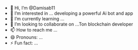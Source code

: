 - 👋 Hi, I’m @Damisab11
- 👀 I’m interested in ... developing a powerful Ai bot and app
- 🌱 I’m currently learning ...
- 💞️ I’m looking to collaborate on ...Ton blockchain developer 
- 📫 How to reach me ...
- 😄 Pronouns: ...
- ⚡ Fun fact: ...

<!---
Damisab11/Damisab11 is a ✨ special ✨ repository because its `README.md` (this file) appears on your GitHub profile.
You can click the Preview link to take a look at your changes.
--->
